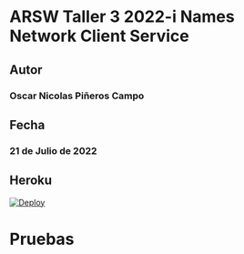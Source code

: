 # ARSW Taller 3 2022-i Names Network Client Service

## Autor
### Oscar Nicolas Piñeros Campo

## Fecha

### 21 de Julio de 2022

## Heroku

[![Deploy](https://www.herokucdn.com/deploy/button.svg)]()

# Pruebas

